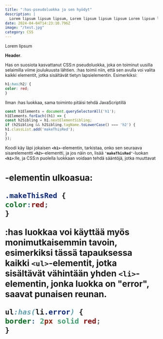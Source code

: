 ```yaml
---
title: ":has-pseudoluokka ja sen hyödyt"
description: |
  Lorem lipsum lipsum lipsum, Lorem lipsum lipsum lipsum Lorem lipsum lipsum lipsum
date: 2024-04-04T14:23:10.796Z
image: "/test.jpg"
category: CSS
---
```

Lorem lipsum

**Header**.

Has on suosiota kasvattanut CSS:n pseudoluokka, joka on toiminut uusilla selaimilla viime joulukuusta lähtien.
:has toimii niin, että sen avulla voi valita kaikki elementit, jotka sisältävät tietyn lapsielementin. Esimerkiksi:

```css
h1:has(h2) {
color: red;
}
```
Ilman :has luokkaa, sama toiminto pitäisi tehdä JavaScriptillä

```js
const h1Elements = document.querySelectorAll('h1');
h1Elements.forEach((h1) => {
const h2Sibling = h1.nextElementSibling;
if (h2Sibling && h2Sibling.tagName.toLowerCase() === 'h2') {
h1.classList.add('makeThisRed');
}
});
```

Koodi käy läpi jokaisen **`<h1>`**-elementin, tarkistaa, onko sen seuraava sisarelementti **`<h2>`**-elementti, ja jos näin on, lisää **`'makeThisRed'`**-luokan **`<h1>`**:lle, ja CSS:n puolella luokkaan voidaan tehdä sääntöjä, jotka muuttavat <h1> -elementin ulkoasua:

```css
.makeThisRed {
color:red;
}
```
:has luokkaa voi käyttää myös monimutkaisemmin tavoin, esimerkiksi tässä tapauksessa kaikki **`<ul>`**-elementit, jotka sisältävät vähintään yhden **`<li>`**-elementin, jonka luokka on "error", saavat punaisen reunan.

```css
ul:has(li.error) {
border: 2px solid red;
}
```

<!--more-->
